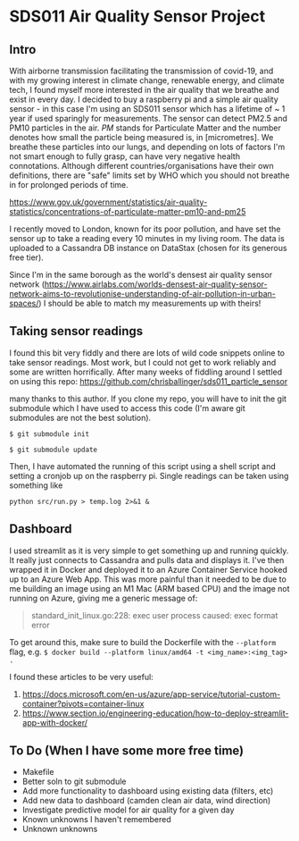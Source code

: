 # SDS011 Air Quality Sensor Project

## Intro
With airborne transmission facilitating the transmission of covid-19, and with my growing interest in climate change, renewable energy, and climate tech, I found myself more interested in the air quality that we breathe and exist in every day. I decided to buy a raspberry pi and a simple air quality sensor - in this case I'm using an SDS011 sensor which has a lifetime of ~ 1 year if used sparingly for measurements. The sensor can detect PM2.5 and PM10 particles in the air. *PM* stands for Particulate Matter and the number denotes how small the particle being measured is, in [micrometres]. We breathe these particles into our lungs, and depending on lots of factors I'm not smart enough to fully grasp, can have very negative health connotations. Although different countries/organisations have their own definitions, there are "safe" limits set by WHO which you should not breathe in for prolonged periods of time.

https://www.gov.uk/government/statistics/air-quality-statistics/concentrations-of-particulate-matter-pm10-and-pm25

I recently moved to London, known for its poor pollution, and have set the sensor up to take a reading every 10 minutes in my living room. The data is uploaded to a Cassandra DB instance on DataStax (chosen for its generous free tier). 

Since I'm in the same borough as the world's densest air quality sensor network (https://www.airlabs.com/worlds-densest-air-quality-sensor-network-aims-to-revolutionise-understanding-of-air-pollution-in-urban-spaces/) I should be able to match my measurements up with theirs!

## Taking sensor readings
I found this bit very fiddly and there are lots of wild code snippets online to take sensor readings. Most work, but I could not get to work reliably and some are written horrifically. After many weeks of fiddling around I settled on using this repo:
https://github.com/chrisballinger/sds011_particle_sensor

many thanks to this author. If you clone my repo, you will have to init the git submodule which I have used to access this code (I'm aware git submodules are not the best solution).

`$ git submodule init`

`$ git submodule update`

Then, I have automated the running of this script using a shell script and setting a cronjob up on the raspberry pi. Single readings can be taken using something like 

`python src/run.py > temp.log 2>&1 &`

## Dashboard
I used streamlit as it is very simple to get something up and running quickly. It really just connects to Cassandra and pulls data and displays it. I've then wrapped it in Docker and deployed it to an Azure Container Service hooked up to an Azure Web App. This was more painful than it needed to be due to me building an image using an M1 Mac (ARM based CPU) and the image not running on Azure, giving me a generic message of:
> standard_init_linux.go:228: exec user process caused: exec format error

To get around this, make sure to build the Dockerfile with the `--platform` flag, e.g.
`$ docker build --platform linux/amd64 -t <img_name>:<img_tag> .     `


I found these articles to be very useful:
1. https://docs.microsoft.com/en-us/azure/app-service/tutorial-custom-container?pivots=container-linux
2. https://www.section.io/engineering-education/how-to-deploy-streamlit-app-with-docker/


## To Do (When I have some more free time)
* Makefile
* Better soln to git submodule
* Add more functionality to dashboard using existing data (filters, etc)
* Add new data to dashboard (camden clean air data, wind direction)
* Investigate predictive model for air quality for a given day
* Known unknowns I haven't remembered
* Unknown unknowns
